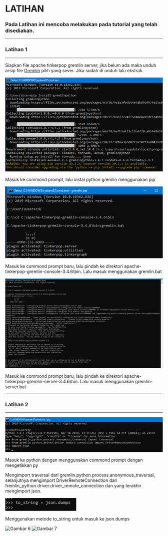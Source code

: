 # LATIHAN

### Pada Latihan ini mencoba melakukan pada tutorial yang telah disediakan.

---
### Latihan 1
---

Siapkan file apache tinkerpop gremlin server, jika belum ada maka unduh arsip file [Gremlin](https://tinkerpop.apache.org/) pilih yang sever. Jika sudah di unduh lalu ekstrak.

![Gambar 1](Screenshot_1.png)

Masuk ke commond prompt, lalu instal python gremlin menggunakan pip

![Gambar 2](Screenshot_2.png)

Masuk ke commond prompt baru, lalu pindah ke direktori apache-tinkerpop-gremlin-console-3.4.6\bin. Lalu masuk menggunakan gremlin.bat

![Gambar 3](Screenshot_3.png)

Masuk ke commond prompt baru, lalu pindah ke direktori apache-tinkerpop-gremlin-server-3.4.6\bin. Lalu masuk menggunakan gremlin-server.bat

---
### Latihan 2
---

![Gambar 4](Screenshot_4.png)

Masuk ke python dengan menggunakan commond prompt dengan mengetikkan py

Mengimport traversal dari gremlin.python.process.anonymous_traversal, selanjutnya mengimport DriverRemoteConnection dari fremlin_python.driver.driver_remote_connection dan yang terakhir mengimport json.

![Gambar 5](Screenshot_5.png)

Menggunakan metode to_string untuk masuk ke json.dumps

![Gambar 6](Screenshot_6.png)
![Gambar 7](Screenshot_7.png)